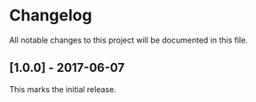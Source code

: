 # Changelog

All notable changes to this project will be documented in this file.

## [1.0.0] - 2017-06-07

This marks the initial release.
